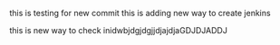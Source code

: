 
this is testing for new commit
this is adding new way to create jenkins


 
this is new way to check
inidwbjdgjdgjjdjajdjaGDJDJADDJ
